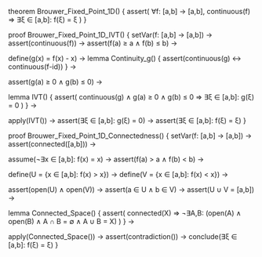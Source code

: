 theorem Brouwer_Fixed_Point_1D() {
  assert(
    ∀f: [a,b] → [a,b], 
    continuous(f) ⇒ 
    ∃ξ ∈ [a,b]: f(ξ) = ξ
  )
}

proof Brouwer_Fixed_Point_1D_IVT() {
  setVar(f: [a,b] → [a,b]) →
  assert(continuous(f)) →
  assert(f(a) ≥ a ∧ f(b) ≤ b) →
  
  define(g(x) = f(x) - x) →
  lemma Continuity_g() {
    assert(continuous(g) ↔ continuous(f-id))
  } →
  
  assert(g(a) ≥ 0 ∧ g(b) ≤ 0) →
  
  lemma IVT() {
    assert(
      continuous(g) ∧
      g(a) ≥ 0 ∧ g(b) ≤ 0 ⇒
      ∃ξ ∈ [a,b]: g(ξ) = 0
    )
  } →
  
  apply(IVT()) →
  assert(∃ξ ∈ [a,b]: g(ξ) = 0) →
  assert(∃ξ ∈ [a,b]: f(ξ) = ξ)
}

proof Brouwer_Fixed_Point_1D_Connectedness() {
  setVar(f: [a,b] → [a,b]) →
  assert(connected([a,b])) →
  
  assume(¬∃x ∈ [a,b]: f(x) = x) →
  assert(f(a) > a ∧ f(b) < b) →
  
  define(U = {x ∈ [a,b]: f(x) > x}) →
  define(V = {x ∈ [a,b]: f(x) < x}) →
  
  assert(open(U) ∧ open(V)) →
  assert(a ∈ U ∧ b ∈ V) →
  assert(U ∪ V = [a,b]) →
  
  lemma Connected_Space() {
    assert(
      connected(X) ⇒
      ¬∃A,B: (open(A) ∧ open(B) ∧
              A ∩ B = ∅ ∧
              A ∪ B = X)
    )
  } →
  
  apply(Connected_Space()) →
  assert(contradiction()) →
  conclude(∃ξ ∈ [a,b]: f(ξ) = ξ)
}